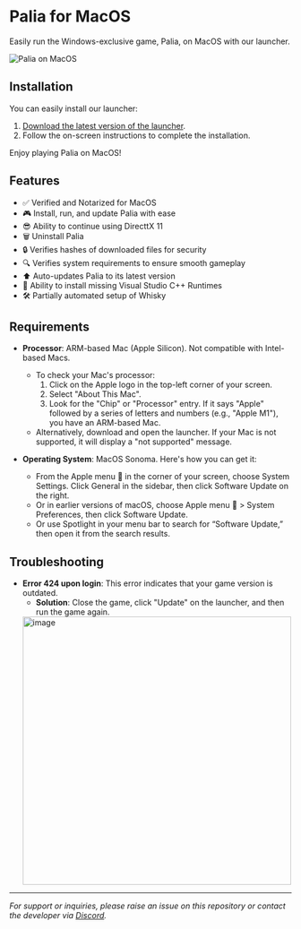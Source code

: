 # Palia for MacOS

Easily run the Windows-exclusive game, Palia, on MacOS with our launcher.

![Palia on MacOS](https://github.com/DanMossa/paliaOnMac-release/assets/10294777/67c5792d-b100-441e-9bf7-5b777768e01b)

## Installation

You can easily install our launcher:

1. [Download the latest version of the launcher](https://github.com/DanMossa/paliaOnMac-release/releases).
2. Follow the on-screen instructions to complete the installation.

Enjoy playing Palia on MacOS!

## Features

- ✅ Verified and Notarized for MacOS
- 🎮 Install, run, and update Palia with ease
- 😎 Ability to continue using DirecttX 11
- 🗑️ Uninstall Palia
- 🔒 Verifies hashes of downloaded files for security
- 🔍 Verifies system requirements to ensure smooth gameplay
- ⬆️ Auto-updates Palia to its latest version
- 🔄 Ability to install missing Visual Studio C++ Runtimes
- 🛠️ Partially automated setup of Whisky

## Requirements

- **Processor**: ARM-based Mac (Apple Silicon). Not compatible with Intel-based Macs.
  - To check your Mac's processor:
    1. Click on the Apple logo in the top-left corner of your screen.
    2. Select "About This Mac".
    3. Look for the "Chip" or "Processor" entry. If it says "Apple" followed by a series of letters and numbers (e.g., "Apple M1"), you have an ARM-based Mac.
  - Alternatively, download and open the launcher. If your Mac is not supported, it will display a "not supported" message.

- **Operating System**: MacOS Sonoma. Here's how you can get it:
  - From the Apple menu  in the corner of your screen, choose System Settings. Click General in the sidebar, then click Software Update on the right.
  - Or in earlier versions of macOS, choose Apple menu  > System Preferences, then click Software Update.
  - Or use Spotlight  in your menu bar to search for “Software Update,” then open it from the search results. 
 
## Troubleshooting

- **Error 424 upon login**: This error indicates that your game version is outdated.
  - **Solution**: Close the game, click "Update" on the launcher, and then run the game again.
  <img width="479" alt="image" src="https://github.com/DanMossa/paliaOnMac-release/assets/10294777/157ba3ca-f977-4d60-836d-63158a42e161">


---

*For support or inquiries, please raise an issue on this repository or contact the developer via [Discord](https://discord.com/channels/809856101326913567/1136399336385806427).*
